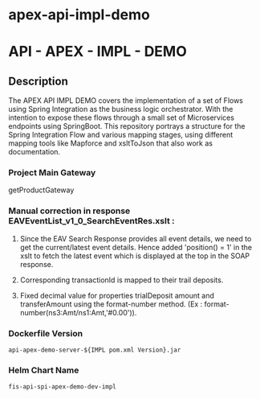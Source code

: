 # apex-api-impl-demo

# API - APEX - IMPL - DEMO

## Description

The APEX API IMPL DEMO covers the implementation of a set of Flows using Spring Integration as the business logic orchestrator.
With the intention to expose these flows through a small set of Microservices endpoints using SpringBoot.
This repository portrays a structure for the Spring Integration Flow and various mapping stages, using different mapping tools like Mapforce and xsltToJson that also work as documentation.

### Project Main Gateway

getProductGateway

### Manual correction in response EAVEventList_v1_0_SearchEventRes.xslt :

1. Since the EAV Search Response provides all event details, we need to get the current/latest event details. Hence added 'position() = 1' in the xslt to fetch the latest event which is displayed at the top in the SOAP response.

2. Corresponding transactionId is mapped to their trail deposits.

3. Fixed decimal value for properties trialDeposit amount and transferAmount using the format-number method. (Ex : format-number(ns3:Amt/ns1:Amt,'#0.00')).

### Dockerfile Version

`api-apex-demo-server-${IMPL pom.xml Version}.jar`

### Helm Chart Name

`fis-api-spi-apex-demo-dev-impl`

